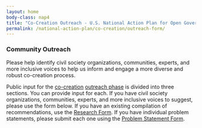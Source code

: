 ```yaml
---
layout: home
body-class: nap4
title: "Co-Creation Outreach - U.S. National Action Plan for Open Government"
permalink: /national-action-plan/co-creation/outreach-form/
---
```



### Community Outreach

Please help identify civil society organizations, communities, experts, and more inclusive voices to help us inform and engage a more diverse and robust co-creation process.

Public input for the [co-creation](../) [outreach phase](../outreach/) is divided into three sections. You can provide input for each. If you have civil society organizations, communities, experts, and more inclusive voices to suggest, please use the form below. If you have an existing compilation of recommendations, use the [Research Form](../research-form). If you have individual problem statements, please submit each one using the [Problem Statement Form](../problem-statements/).


<script src="https://touchpoints.app.cloud.gov/touchpoints/4f48f985.js" async></script>
<div id="action-plan-feedback-community" class="open-usa-feedback"></div>